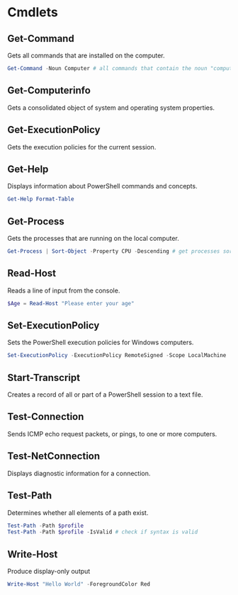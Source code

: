 # Cmdlets
## Get-Command
Gets all commands that are installed on the computer.
```powershell
Get-Command -Noun Computer # all commands that contain the noun "computer"
```

## Get-Computerinfo
Gets a consolidated object of system and operating system properties.

## Get-ExecutionPolicy
Gets the execution policies for the current session.

## Get-Help
Displays information about PowerShell commands and concepts.
```powershell
Get-Help Format-Table
```

## Get-Process
Gets the processes that are running on the local computer.
```powershell
Get-Process | Sort-Object -Property CPU -Descending # get processes sorted by CPU time
```

## Read-Host
Reads a line of input from the console.
```powershell
$Age = Read-Host "Please enter your age"
```

## Set-ExecutionPolicy
Sets the PowerShell execution policies for Windows computers.
```powershell
Set-ExecutionPolicy -ExecutionPolicy RemoteSigned -Scope LocalMachine
```

## Start-Transcript
Creates a record of all or part of a PowerShell session to a text file.

## Test-Connection
Sends ICMP echo request packets, or pings, to one or more computers.

## Test-NetConnection
Displays diagnostic information for a connection.

## Test-Path
Determines whether all elements of a path exist.
```powershell
Test-Path -Path $profile
Test-Path -Path $profile -IsValid # check if syntax is valid
```

## Write-Host
Produce display-only output
```powershell
Write-Host "Hello World" -ForegroundColor Red
```
